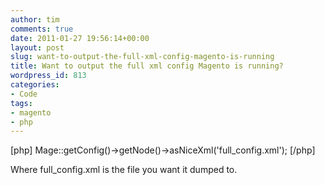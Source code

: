 ```yaml
---
author: tim
comments: true
date: 2011-01-27 19:56:14+00:00
layout: post
slug: want-to-output-the-full-xml-config-magento-is-running
title: Want to output the full xml config Magento is running?
wordpress_id: 813
categories:
- Code
tags:
- magento
- php
---
```


[php]
Mage::getConfig()->getNode()->asNiceXml('full_config.xml');
[/php]

Where full_config.xml is the file you want it dumped to. 
